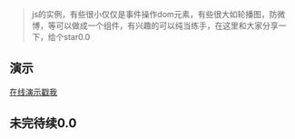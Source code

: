 > js的实例，有些很小仅仅是事件操作dom元素，有些很大如轮播图，防微博，等可以做成一个组件，有兴趣的可以纯当练手，在这里和大家分享一下，给个star0.0


## 演示 

<a href="http://www.51nannan.cn/JS/index.html" target=_blank>在线演示戳我</a>
## 未完待续0.0